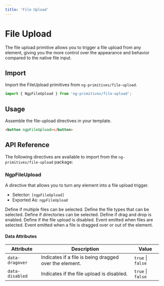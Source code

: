 ```yaml
---
title: 'File Upload'
---
```


# File Upload

The file upload primitive allows you to trigger a file upload from any element, giving you the more control over the appearance and behavior compared to the native file input.

<docs-example name="file-upload"></docs-example>

## Import

Import the FileUpload primitives from `ng-primitives/file-upload`.

```ts
import { NgpFileUpload } from 'ng-primitives/file-upload';
```

## Usage

Assemble the file-upload directives in your template.

```html
<button ngpFileUpload></button>
```

## API Reference

The following directives are available to import from the `ng-primitives/file-upload` package:

### NgpFileUpload

A directive that allows you to turn any element into a file upload trigger.

- Selector: `[ngpFileUpload]`
- Exported As: `ngpFileUpload`

<response-field name="ngpFileUploadMultiple" type="boolean" default="false">
  Define if multiple files can be selected.
</response-field>

<response-field name="ngpFileUploadFileTypes" type="string[]">
  Define the file types that can be selected.
</response-field>

<response-field name="ngpFileUploadDirectory" type="boolean" default="false">
  Define if directories can be selected.
</response-field>

<response-field name="ngpFileUploadDragDrop" type="boolean" default="true">
  Define if drag and drop is enabled.
</response-field>

<response-field name="ngpFileUploadDisabled" type="boolean" default="false">
  Define if the file upload is disabled.
</response-field>

<response-field name="ngpFileUploadSelected" type="EventEmitter<FileList | null>">
  Event emitted when files are selected.
</response-field>

<response-field name="ngpFileUploadDragOver" type="EventEmitter<boolean>">
  Event emitted when a file is dragged over or out of the element.
</response-field>

#### Data Attributes

| Attribute       | Description                                            | Value             |
| --------------- | ------------------------------------------------------ | ----------------- |
| `data-dragover` | Indicates if a file is being dragged over the element. | `true` \| `false` |
| `data-disabled` | Indicates if the file upload is disabled.              | `true` \| `false` |
